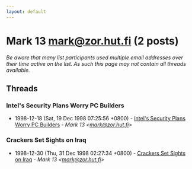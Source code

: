 ```yaml
---
layout: default
---
```


# Mark 13 <mark@zor.hut.fi> (2 posts)

_Be aware that many list participants used multiple email addresses over their time active on the list. As such this page may not contain all threads available._

## Threads

### Intel's Security Plans Worry PC Builders
+ 1998-12-18 (Sat, 19 Dec 1998 07:25:56 +0800) - [Intel's Security Plans Worry PC Builders](/archive/1998/12/d77bf9622700605be1dc7d4a5b4fd2a56199abfbdc5cfe4f6f3b091a6b79f252) - _Mark 13 \<mark@zor.hut.fi\>_

### Crackers Set Sights on Iraq
+ 1998-12-30 (Thu, 31 Dec 1998 02:27:34 +0800) - [Crackers Set Sights on Iraq](/archive/1998/12/0e5bf41d6a0db229f85872ea32ed1d4f76634aa22e8f1390867b86010a011beb) - _Mark 13 \<mark@zor.hut.fi\>_

